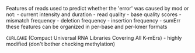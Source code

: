 Features of reads used to predict whether the 'error' was caused by mod or not:
	-   current intensity and duration
	-   read quality
	-   base quality scores
	-   mismatch frequency
	-   deletion frequency
	-   insertion frequency
	-   sumErr
these features can be organized in per-base and per-kmer formats


`CURLCAKE` (Compact Universal RNA Libraries Covering All K-mErs) - highly modified
(don't bother checking methylation)
